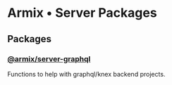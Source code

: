 # Armix • Server Packages

## Packages

### [@armix/server-graphql](https://github.com/armix-io/armix-server/tree/master/packages/server-graphql)

Functions to help with graphql/knex backend projects.
